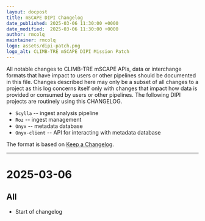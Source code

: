 ```yaml
---
layout: docpost
title: mSCAPE DIPI Changelog
date_published: 2025-03-06 11:30:00 +0000
date_modified:  2025-03-06 11:30:00 +0000
author: rmcolq
maintainer: rmcolq
logo: assets/dipi-patch.png
logo_alt: CLIMB-TRE mSCAPE DIPI Mission Patch
---
```


All notable changes to CLIMB-TRE mSCAPE APIs, data or interchange formats that have impact to users or other pipelines should be documented in this file.
Changes described here may only be a subset of all changes to a project as this log concerns itself only with changes that impact how data is provided or consumed by users or other pipelines.
The following DIPI projects are routinely using this CHANGELOG.

* `Scylla` -- ingest analysis pipeline
* `Roz` -- ingest management
* `Onyx` -- metadata database
* `Onyx-client` -- API for interacting with metadata database

The format is based on [Keep a Changelog](https://keepachangelog.com/en/1.0.0/).

***
# 2025-03-06
## All
* Start of changelog
